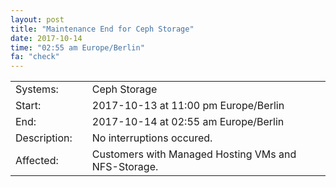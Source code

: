 ```yaml
---
layout: post
title: "Maintenance End for Ceph Storage" 
date: 2017-10-14
time: "02:55 am Europe/Berlin"
fa: "check"
---
```


|                   |   |                                                                      |
|-------------------|---|----------------------------------------------------------------------|
| Systems:          |   | Ceph Storage |
| Start:            |   | 2017-10-13 at 11:00 pm Europe/Berlin              |
| End:              |   | 2017-10-14 at 02:55 am Europe/Berlin              |    
| Description:      |   | No interruptions occured. |
| Affected:         |   | Customers with Managed Hosting VMs and NFS-Storage. 
